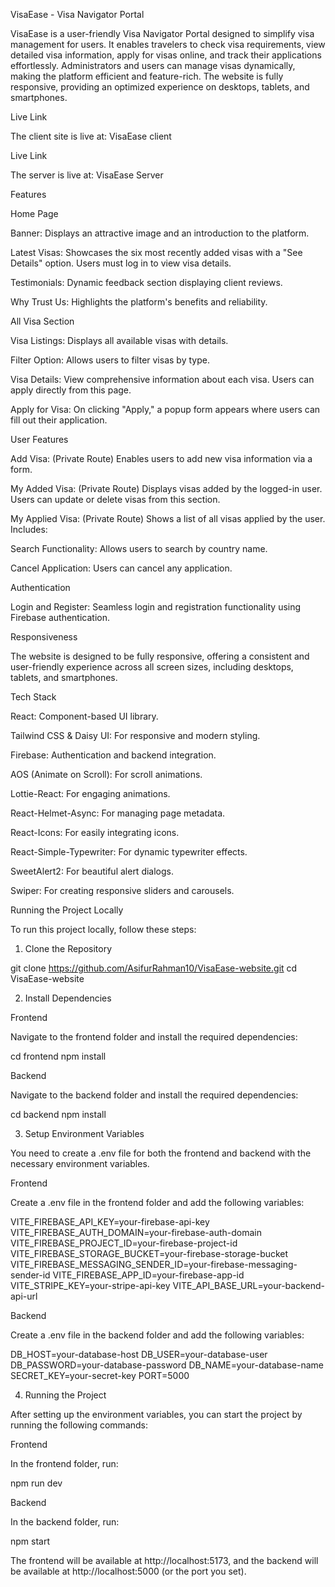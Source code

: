 VisaEase - Visa Navigator Portal

VisaEase is a user-friendly Visa Navigator Portal designed to simplify visa management for users. It enables travelers to check visa requirements, view detailed visa information, apply for visas online, and track their applications effortlessly. Administrators and users can manage visas dynamically, making the platform efficient and feature-rich. The website is fully responsive, providing an optimized experience on desktops, tablets, and smartphones.

Live Link

The client site is live at: VisaEase client

Live Link

The server is live at: VisaEase Server

Features

Home Page

Banner: Displays an attractive image and an introduction to the platform.

Latest Visas: Showcases the six most recently added visas with a "See Details" option. Users must log in to view visa details.

Testimonials: Dynamic feedback section displaying client reviews.

Why Trust Us: Highlights the platform's benefits and reliability.

All Visa Section

Visa Listings: Displays all available visas with details.

Filter Option: Allows users to filter visas by type.

Visa Details: View comprehensive information about each visa. Users can apply directly from this page.

Apply for Visa: On clicking "Apply," a popup form appears where users can fill out their application.

User Features

Add Visa: (Private Route) Enables users to add new visa information via a form.

My Added Visa: (Private Route) Displays visas added by the logged-in user. Users can update or delete visas from this section.

My Applied Visa: (Private Route) Shows a list of all visas applied by the user. Includes:

Search Functionality: Allows users to search by country name.

Cancel Application: Users can cancel any application.

Authentication

Login and Register: Seamless login and registration functionality using Firebase authentication.

Responsiveness

The website is designed to be fully responsive, offering a consistent and user-friendly experience across all screen sizes, including desktops, tablets, and smartphones.

Tech Stack

React: Component-based UI library.

Tailwind CSS & Daisy UI: For responsive and modern styling.

Firebase: Authentication and backend integration.

AOS (Animate on Scroll): For scroll animations.

Lottie-React: For engaging animations.

React-Helmet-Async: For managing page metadata.

React-Icons: For easily integrating icons.

React-Simple-Typewriter: For dynamic typewriter effects.

SweetAlert2: For beautiful alert dialogs.

Swiper: For creating responsive sliders and carousels.

Running the Project Locally

To run this project locally, follow these steps:

1. Clone the Repository

git clone https://github.com/AsifurRahman10/VisaEase-website.git
cd VisaEase-website

2. Install Dependencies

Frontend

Navigate to the frontend folder and install the required dependencies:

cd frontend
npm install

Backend

Navigate to the backend folder and install the required dependencies:

cd backend
npm install

3. Setup Environment Variables

You need to create a .env file for both the frontend and backend with the necessary environment variables.

Frontend

Create a .env file in the frontend folder and add the following variables:

VITE_FIREBASE_API_KEY=your-firebase-api-key
VITE_FIREBASE_AUTH_DOMAIN=your-firebase-auth-domain
VITE_FIREBASE_PROJECT_ID=your-firebase-project-id
VITE_FIREBASE_STORAGE_BUCKET=your-firebase-storage-bucket
VITE_FIREBASE_MESSAGING_SENDER_ID=your-firebase-messaging-sender-id
VITE_FIREBASE_APP_ID=your-firebase-app-id
VITE_STRIPE_KEY=your-stripe-api-key
VITE_API_BASE_URL=your-backend-api-url

Backend

Create a .env file in the backend folder and add the following variables:

DB_HOST=your-database-host
DB_USER=your-database-user
DB_PASSWORD=your-database-password
DB_NAME=your-database-name
SECRET_KEY=your-secret-key
PORT=5000

4. Running the Project

After setting up the environment variables, you can start the project by running the following commands:

Frontend

In the frontend folder, run:

npm run dev

Backend

In the backend folder, run:

npm start

The frontend will be available at http://localhost:5173, and the backend will be available at http://localhost:5000 (or the port you set).
